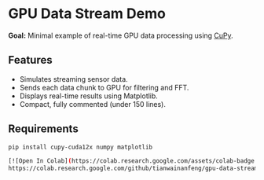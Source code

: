 # GPU Data Stream Demo

**Goal:** Minimal example of real-time GPU data processing using [CuPy](https://cupy.dev/).

## Features
- Simulates streaming sensor data.
- Sends each data chunk to GPU for filtering and FFT.
- Displays real-time results using Matplotlib.
- Compact, fully commented (under 150 lines).

## Requirements
```bash
pip install cupy-cuda12x numpy matplotlib

[![Open In Colab](https://colab.research.google.com/assets/colab-badge.svg)](
https://colab.research.google.com/github/tianwainanfeng/gpu-data-stream-demo/blob/main/gpu_streaming_demo.ipynb)

